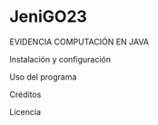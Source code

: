 # JeniGO23
EVIDENCIA COMPUTACIÓN EN JAVA 

Instalación y configuración

Uso del programa

Créditos

Licencia
